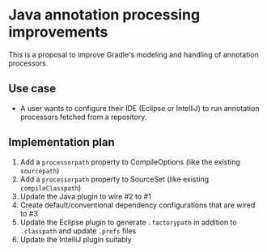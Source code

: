 # Java annotation processing improvements

This is a proposal to improve Gradle's modeling and handling of annotation processors.

## Use case

* A user wants to configure their IDE (Eclipse or IntelliJ) to run annotation processors fetched from a repository.

## Implementation plan

1. Add a `processorpath` property to CompileOptions (like the existing `sourcepath`)
2. Add a `processorpath` property to SourceSet (like existing `compileClasspath`)
3. Update the Java plugin to wire #2 to #1
4. Create default/conventional dependency configurations that are wired to #3
5. Update the Eclipse plugin to generate `.factorypath` in addition to `.classpath` and update `.prefs` files
6. Update the IntelliJ plugin suitably
